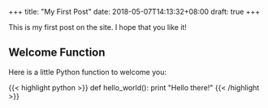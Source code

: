 +++
title: "My First Post"
date: 2018-05-07T14:13:32+08:00
draft: true
+++

This is my first post on the site.  I hope that you like it!

## Welcome Function

Here is a little Python function to welcome you:

{{< highlight python >}}
def hello_world():
    print "Hello there!"
{{< /highlight >}}

